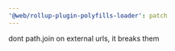 ```yaml
---
'@web/rollup-plugin-polyfills-loader': patch
---
```


dont path.join on external urls, it breaks them

